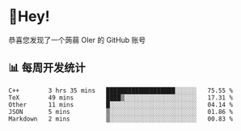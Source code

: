 # 👋Hey!
恭喜您发现了一个蒟蒻 OIer 的 GitHub 账号

## 📊 每周开发统计
<!--START_SECTION:waka-->
```text
C++        3 hrs 35 mins   ███████████████████░░░░░░   75.55 % 
TeX        49 mins         ████▒░░░░░░░░░░░░░░░░░░░░   17.31 % 
Other      11 mins         █░░░░░░░░░░░░░░░░░░░░░░░░   04.14 % 
JSON       5 mins          ▒░░░░░░░░░░░░░░░░░░░░░░░░   01.86 % 
Markdown   2 mins          ▒░░░░░░░░░░░░░░░░░░░░░░░░   00.83 % 
```
<!--END_SECTION:waka-->
